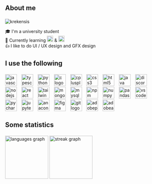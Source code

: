 <h2 align="left">About me</h2>

###

<p align="left"> <img src="https://komarev.com/ghpvc/?username=krekensis&label=Profile%20views&color=5879fd&style=flat" alt="krekensis" /> </p>
<p align="left">🎓 I'm a university student<br>🌱 Currently learning <img src="https://cdn.simpleicons.org/react/61DAFB" height="20" alt="react logo"  /> & <img src="https://cdn.simpleicons.org/tailwindcss/06B6D4" height="20" alt="tailwindcss logo"  /><br>👍 I like to do UI / UX design and GFX design</p>

###

<h2 align="left">I use the following</h2>

###

<div align="left">
  <img src="https://cdn.jsdelivr.net/gh/devicons/devicon/icons/javascript/javascript-original.svg" height="38" alt="javascript logo"  />
  <img width="7" />
  <img src="https://cdn.jsdelivr.net/gh/devicons/devicon/icons/typescript/typescript-original.svg" height="38" alt="typescript logo"  />
  <img width="7" />
  <img src="https://cdn.jsdelivr.net/gh/devicons/devicon/icons/python/python-original.svg" height="38" alt="python logo"  />
  <img width="7" />
  <img src="https://cdn.jsdelivr.net/gh/devicons/devicon/icons/c/c-original.svg" height="38" alt="c logo"  />
  <img width="7" />
  <img src="https://cdn.jsdelivr.net/gh/devicons/devicon/icons/cplusplus/cplusplus-original.svg" height="38" alt="cplusplus logo"  />
  <img width="7" />
  <img src="https://cdn.jsdelivr.net/gh/devicons/devicon/icons/css3/css3-original.svg" height="38" alt="css3 logo"  />
  <img width="7" />
  <img src="https://cdn.jsdelivr.net/gh/devicons/devicon/icons/html5/html5-original.svg" height="38" alt="html5 logo"  />
  <img width="7" />
  <img src="https://cdn.jsdelivr.net/gh/devicons/devicon/icons/java/java-original.svg" height="38" alt="java logo"  />
  <img width="7" />
  <img src="https://cdn.jsdelivr.net/gh/devicons/devicon/icons/discordjs/discordjs-original.svg" height="38" alt="discordjs logo"  />
  <img width="7" />
  <img src="https://cdn.simpleicons.org/nodedotjs/339933" height="38" alt="nodejs logo"  />
  <img width="7" />
  <img src="https://cdn.simpleicons.org/react/61DAFB" height="38" alt="react logo"  />
  <img width="7" />
  <img src="https://cdn.simpleicons.org/tailwindcss/06B6D4" height="38" alt="tailwindcss logo"  />
  <img width="7" />
  <img src="https://skillicons.dev/icons?i=mongodb" height="38" alt="mongodb logo"  />
  <img width="7" />
  <img src="https://skillicons.dev/icons?i=mysql" height="38" alt="mysql logo"  />
  <img width="7" />
  <img src="https://cdn.simpleicons.org/npm/CB3837" height="38" alt="npm logo"  />
  <img width="7" />
  <img src="https://cdn.jsdelivr.net/gh/devicons/devicon/icons/numpy/numpy-original.svg" height="38" alt="numpy logo"  />
  <img width="7" />
  <img src="https://cdn.jsdelivr.net/gh/devicons/devicon/icons/pandas/pandas-original.svg" height="38" alt="pandas logo"  />
  <img width="7" />
  <img src="https://cdn.jsdelivr.net/gh/devicons/devicon/icons/vscode/vscode-original.svg" height="38" alt="vscode logo"  />
  <img width="7" />
  <img src="https://cdn.jsdelivr.net/gh/devicons/devicon/icons/pycharm/pycharm-original.svg" height="38" alt="pycharm logo"  />
  <img width="7" />
  <img src="https://cdn.jsdelivr.net/gh/devicons/devicon/icons/jupyter/jupyter-original.svg" height="38" alt="jupyter logo"  />
  <img width="7" />
  <img src="https://cdn.jsdelivr.net/gh/devicons/devicon/icons/anaconda/anaconda-original.svg" height="38" alt="anaconda logo"  />
  <img width="7" />
  <img src="https://cdn.jsdelivr.net/gh/devicons/devicon/icons/figma/figma-original.svg" height="38" alt="figma logo"  />
  <img width="7" />
  <img src="https://skillicons.dev/icons?i=git" height="38" alt="git logo"  />
  <img width="7" />
  <img src="https://skillicons.dev/icons?i=ps" height="38" alt="adobephotoshop logo"  />
  <img width="7" />
  <img src="https://skillicons.dev/icons?i=ae" height="38" alt="adobeaftereffects logo"  />
</div>

###

<h2 align="left">Some statistics</h2>

###

<div align="left">
  <img src="https://github-readme-stats.vercel.app/api/top-langs?username=Krekensis&locale=en&hide_title=true&layout=compact&card_width=320&langs_count=10&theme=gotham&hide_border=true&order=2" height="140" alt="languages graph"  />
  <img src="https://streak-stats.demolab.com?user=Krekensis&locale=en&mode=daily&theme=gotham&hide_border=true&border_radius=5&order=3" height="140" alt="streak graph"  />
</div>

###

